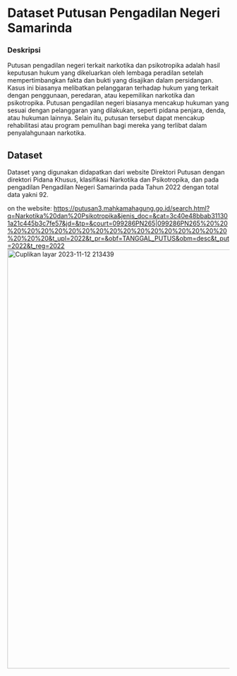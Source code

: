 # Dataset Putusan Pengadilan Negeri Samarinda


### Deskripsi
Putusan pengadilan negeri terkait narkotika dan psikotropika adalah hasil keputusan hukum yang dikeluarkan oleh lembaga peradilan setelah mempertimbangkan fakta dan bukti yang disajikan dalam persidangan. Kasus ini biasanya melibatkan pelanggaran terhadap hukum yang terkait dengan penggunaan, peredaran, atau kepemilikan narkotika dan psikotropika. Putusan pengadilan negeri biasanya mencakup hukuman yang sesuai dengan pelanggaran yang dilakukan, seperti pidana penjara, denda, atau hukuman lainnya. Selain itu, putusan tersebut dapat mencakup rehabilitasi atau program pemulihan bagi mereka yang terlibat dalam penyalahgunaan narkotika.
  
##  Dataset
Dataset yang digunakan didapatkan dari website Direktori Putusan dengan direktori Pidana Khusus, klasifikasi Narkotika dan Psikotropika, dan pada pengadilan Pengadilan Negeri Samarinda pada Tahun 2022 dengan total data yakni 92.

on the website: https://putusan3.mahkamahagung.go.id/search.html?q=Narkotika%20dan%20Psikotropika&jenis_doc=&cat=3c40e48bbab311301a21c445b3c7fe57&jd=&tp=&court=099286PN265|099286PN265%20%20%20%20%20%20%20%20%20%20%20%20%20%20%20%20%20%20%20%20%20&t_upl=2022&t_pr=&obf=TANGGAL_PUTUS&obm=desc&t_put=2022&t_reg=2022
<img width="949" alt="Cuplikan layar 2023-11-12 213439" src="https://github.com/Arifinnn136/Dataset-Narkotika_136_Zainul-Arifin/assets/107737165/c7cb2b3c-5eff-476a-aecb-d5ab0205b31a">
